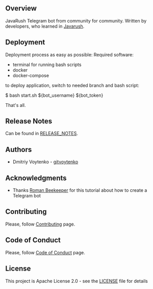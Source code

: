 ## Overview
JavaRush Telegram bot from community for community. Written by developers, who learned in [Javarush](https://javarush.ru).

## Deployment
Deployment process as easy as possible:
Required software:
- terminal for running bash scripts
- docker
- docker-compose

to deploy application, switch to needed branch and bash script:

$ bash start.sh ${bot_username} ${bot_token}

That's all.

## Release Notes
Can be found in [RELEASE_NOTES](RELEASE_NOTES.md).

## Authors
* Dmitriy Voytenko - [gitvoytenko](https://github.com/gitvoytenko) 

## Acknowledgments
* Thanks [Roman Beekeeper](https://github.com/romankh3#hi-im-roman-) for this tutorial about how to create a Telegram bot

## Contributing
Please, follow [Contributing](CONTRIBUTING.md) page.

## Code of Conduct
Please, follow [Code of Conduct](CODE_OF_CONDUCT.md) page.

## License
This project is Apache License 2.0 - see the [LICENSE](LICENSE) file for details
